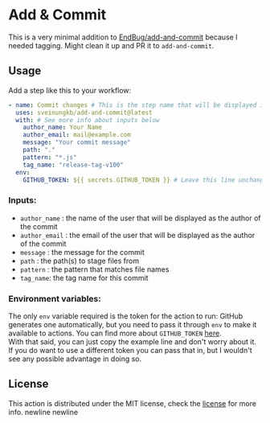 # Add & Commit

This is a very minimal addition to [EndBug/add-and-commit](https://github.com/EndBug/add-and-commit) because I needed tagging. Might clean it up and PR it to `add-and-commit`.

## Usage

Add a step like this to your workflow:

```yaml
- name: Commit changes # This is the step name that will be displayed in your runs
  uses: sveinungkb/add-and-commit@latest
  with: # See more info about inputs below
    author_name: Your Name
    author_email: mail@example.com
    message: "Your commit message"
    path: "."
    pattern: "*.js"
    tag_name: "release-tag-v100"
  env:
    GITHUB_TOKEN: ${{ secrets.GITHUB_TOKEN }} # Leave this line unchanged
```

### Inputs:

- `author_name` : the name of the user that will be displayed as the author of the commit
- `author_email` : the email of the user that will be displayed as the author of the commit
- `message` : the message for the commit
- `path` : the path(s) to stage files from
- `pattern` : the pattern that matches file names
- `tag_name`: the tag name for this commit

### Environment variables:

The only `env` variable required is the token for the action to run: GitHub generates one automatically, but you need to pass it through `env` to make it available to actions. You can find more about `GITHUB_TOKEN` [here](https://help.github.com/en/articles/virtual-environments-for-github-actions#github_token-secret).  
With that said, you can just copy the example line and don't worry about it. If you do want to use a different token you can pass that in, but I wouldn't see any possible advantage in doing so.

## License

This action is distributed under the MIT license, check the [license](LICENSE) for more info.
newline
newline
